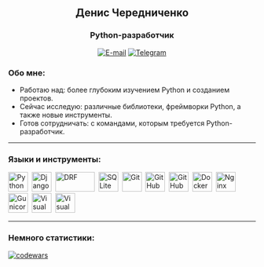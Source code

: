 <div id="header" align="center">
    <h2>Денис Чередниченко</h2>
    <h3>Python-разработчик</h3>
    <a href="mailto:d.cherednichenko93@gmail.com"><img alt="E-mail" src="https://img.shields.io/badge/Email-black?logo=gmail&logoColor=red"></a> <a href="https://t.me/de_cher"><img alt="Telegram" src="https://img.shields.io/badge/Telegram-black?logo=telegram&logoColor=blue"></a>

</div>


### Обо мне:

- Работаю над: более глубоким изучением Python и созданием проектов.
- Сейчас исследую: различные библиотеки, фреймворки Python, а также новые инструменты.
- Готов сотрудничать: с командами, которым требуется Python-разработчик.

---

### Языки и инструменты:

<a href='https://www.python.org/'><img src="https://simpleicons.org/icons/python.svg" title="Python" width="40" height="40"/></a>&nbsp;
<a href='https://www.djangoproject.com/'><img src="https://simpleicons.org/icons/django.svg" title="Django" width="40" height="40"/></a>&nbsp;
<a href='https://www.django-rest-framework.org/'><img src="https://github.com/CHEDEIV8/CHEDEIV8/assets/121489351/c6d34bad-7197-4ae0-9344-51ee10b2df32" title="DRF" width="80" height="40"/></a>&nbsp;
<img src="https://simpleicons.org/icons/sqlite.svg" title="SQLite" width="40" height="40"/>&nbsp;
<img src="https://simpleicons.org/icons/git.svg" title="Git" width="40" height="40"/>&nbsp;
<a href='https://github.com/'><img src="https://simpleicons.org/icons/github.svg" title="GitHub" width="40" height="40"/></a>&nbsp;
<a href='https://docs.github.com/ru/actions'><img src="https://github.com/CHEDEIV8/CHEDEIV8/assets/121489351/8b0d2a76-fab4-4c4e-979b-e5a8d15a04d8" title="GitHub Actions" width="40" height="40"/></a>&nbsp;
<a href='https://www.docker.com/'><img src="https://simpleicons.org/icons/docker.svg" title="Docker" width="40" height="40"/></a>&nbsp;
<a href='https://nginx.org/ru/'><img src="https://simpleicons.org/icons/nginx.svg" title="Nginx" width="40" height="40"/></a>&nbsp;
<a href='https://gunicorn.org/'><img src="https://simpleicons.org/icons/gunicorn.svg" title="Gunicor" width="40" height="40"/></a>&nbsp;
<a href='https://code.visualstudio.com/'><img src="https://simpleicons.org/icons/visualstudiocode.svg" title="Visual Studio Code" width="40" height="40"/></a>&nbsp;
<a href='https://www.postman.com/'><img src="https://simpleicons.org/icons/postman.svg" title="Visual Studio Code" width="40" height="40"/></a>&nbsp;

---

### Немного статистики:
[![codewars](https://www.codewars.com/users/De.Cher/badges/small)](https://www.codewars.com/users/De.Cher)
